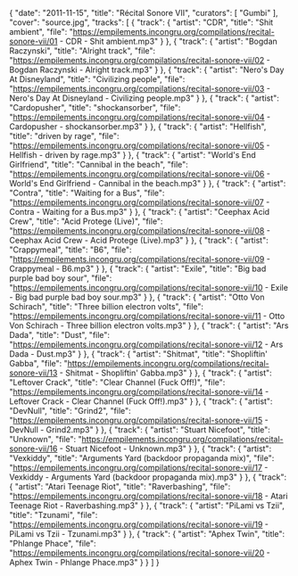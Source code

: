 {
  "date": "2011-11-15",
  "title": "Récital Sonore VII",
  "curators": [
    "Gumbi"
  ],
  "cover": "source.jpg",
  "tracks": [
    {
      "track": {
        "artist": "CDR",
        "title": "Shit ambient",
        "file": "https://empilements.incongru.org/compilations/recital-sonore-vii/01 - CDR - Shit ambient.mp3"
      }
    },
    {
      "track": {
        "artist": "Bogdan Raczynski",
        "title": "Alright track",
        "file": "https://empilements.incongru.org/compilations/recital-sonore-vii/02 - Bogdan Raczynski - Alright track.mp3"
      }
    },
    {
      "track": {
        "artist": "Nero's Day At Disneyland",
        "title": "Civilizing people",
        "file": "https://empilements.incongru.org/compilations/recital-sonore-vii/03 - Nero's Day At Disneyland - Civilizing people.mp3"
      }
    },
    {
      "track": {
        "artist": "Cardopusher",
        "title": "shockansorber",
        "file": "https://empilements.incongru.org/compilations/recital-sonore-vii/04 - Cardopusher - shockansorber.mp3"
      }
    },
    {
      "track": {
        "artist": "Hellfish",
        "title": "driven by rage",
        "file": "https://empilements.incongru.org/compilations/recital-sonore-vii/05 - Hellfish - driven by rage.mp3"
      }
    },
    {
      "track": {
        "artist": "World's End Girlfriend",
        "title": "Cannibal in the beach",
        "file": "https://empilements.incongru.org/compilations/recital-sonore-vii/06 - World's End Girlfriend - Cannibal in the beach.mp3"
      }
    },
    {
      "track": {
        "artist": "Contra",
        "title": "Waiting for a Bus",
        "file": "https://empilements.incongru.org/compilations/recital-sonore-vii/07 - Contra - Waiting for a Bus.mp3"
      }
    },
    {
      "track": {
        "artist": "Ceephax Acid Crew",
        "title": "Acid Protege (Live)",
        "file": "https://empilements.incongru.org/compilations/recital-sonore-vii/08 - Ceephax Acid Crew - Acid Protege (Live).mp3"
      }
    },
    {
      "track": {
        "artist": "Crappymeal",
        "title": "B6",
        "file": "https://empilements.incongru.org/compilations/recital-sonore-vii/09 - Crappymeal - B6.mp3"
      }
    },
    {
      "track": {
        "artist": "Exile",
        "title": "Big bad purple bad boy sour",
        "file": "https://empilements.incongru.org/compilations/recital-sonore-vii/10 - Exile - Big bad purple bad boy sour.mp3"
      }
    },
    {
      "track": {
        "artist": "Otto Von Schirach",
        "title": "Three billion electron volts",
        "file": "https://empilements.incongru.org/compilations/recital-sonore-vii/11 - Otto Von Schirach - Three billion electron volts.mp3"
      }
    },
    {
      "track": {
        "artist": "Ars Dada",
        "title": "Dust",
        "file": "https://empilements.incongru.org/compilations/recital-sonore-vii/12 - Ars Dada - Dust.mp3"
      }
    },
    {
      "track": {
        "artist": "Shitmat",
        "title": "Shopliftin' Gabba",
        "file": "https://empilements.incongru.org/compilations/recital-sonore-vii/13 - Shitmat - Shopliftin' Gabba.mp3"
      }
    },
    {
      "track": {
        "artist": "Leftover Crack",
        "title": "Clear Channel (Fuck Off!)",
        "file": "https://empilements.incongru.org/compilations/recital-sonore-vii/14 - Leftover Crack - Clear Channel (Fuck Off!).mp3"
      }
    },
    {
      "track": {
        "artist": "DevNull",
        "title": "Grind2",
        "file": "https://empilements.incongru.org/compilations/recital-sonore-vii/15 - DevNull - Grind2.mp3"
      }
    },
    {
      "track": {
        "artist": "Stuart  Nicefoot",
        "title": "Unknown",
        "file": "https://empilements.incongru.org/compilations/recital-sonore-vii/16 - Stuart  Nicefoot - Unknown.mp3"
      }
    },
    {
      "track": {
        "artist": "Vexkiddy",
        "title": "Arguments Yard (backdoor propaganda mix)",
        "file": "https://empilements.incongru.org/compilations/recital-sonore-vii/17 - Vexkiddy - Arguments Yard (backdoor propaganda mix).mp3"
      }
    },
    {
      "track": {
        "artist": "Atari Teenage Riot",
        "title": "Raverbashing",
        "file": "https://empilements.incongru.org/compilations/recital-sonore-vii/18 - Atari Teenage Riot - Raverbashing.mp3"
      }
    },
    {
      "track": {
        "artist": "PiLami vs Tzii",
        "title": "Tzunami",
        "file": "https://empilements.incongru.org/compilations/recital-sonore-vii/19 - PiLami vs Tzii - Tzunami.mp3"
      }
    },
    {
      "track": {
        "artist": "Aphex Twin",
        "title": "Phlange Phace",
        "file": "https://empilements.incongru.org/compilations/recital-sonore-vii/20 - Aphex Twin - Phlange Phace.mp3"
      }
    }
  ]
}
